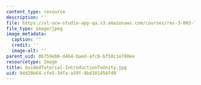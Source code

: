 ```yaml
---
content_type: resource
description: ''
file: https://ol-ocw-studio-app-qa.s3.amazonaws.com/courses/res-3-003-learn-to-build-your-own-videogame-with-the-unity-game-engine-and-microsoft-kinect-january-iap-2017/94d20b64cfe534faa58f8bd301456f49_GuidedTutorial-IntroductionToUnity.jpg
file_type: image/jpeg
image_metadata:
  caption: ''
  credit: ''
  image-alt: ''
parent_uid: 0b759eb6-d4b4-baed-afc8-bf58c1e780ee
resourcetype: Image
title: GuidedTutorial-IntroductionToUnity.jpg
uid: 94d20b64-cfe5-34fa-a58f-8bd301456f49
---
```


